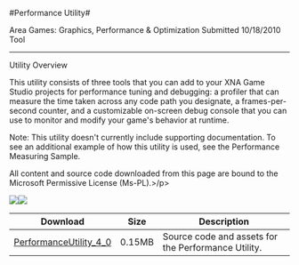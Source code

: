 #Performance Utility#

Area
Games: Graphics, Performance & Optimization
Submitted
10/18/2010
Tool

---

Utility Overview

This utility consists of three tools that you can add to your XNA Game Studio projects for performance tuning and debugging: a profiler that can measure the time taken across any code path you designate, a frames-per-second counter, and a customizable on-screen debug console that you can use to monitor and modify your game's behavior at runtime.

Note: This utility doesn't currently include supporting documentation. To see an additional example of how this utility is used, see the Performance Measuring Sample.

All content and source code downloaded from this page are bound to the Microsoft Permissive License (Ms-PL).>/p>

![](https://github.com/simondarksidej/XNAGameStudio/blob/master/Images/debugsample1.png?raw=true)![](https://github.com/simondarksidej/XNAGameStudio/blob/master/Images/debugsample2.png?raw=true)

 
Download | Size | Description
---|---|---|
[PerformanceUtility_4_0](https://github.com/simondarksidej/XNAGameStudio/tree/master/Samples/PerformanceUtility_4_0) | 0.15MB | Source code and assets for the Performance Utility. 